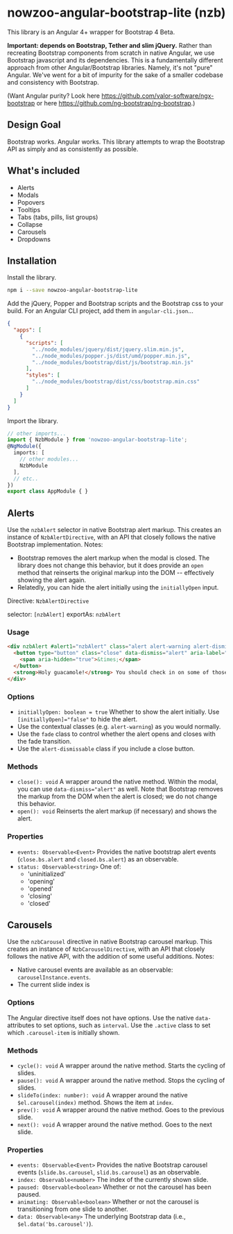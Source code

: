# nowzoo-angular-bootstrap-lite (nzb)

This library is an Angular 4+ wrapper for  Bootstrap 4 Beta.

<strong>Important: depends on Bootstrap, Tether and slim jQuery.</strong> Rather than recreating Bootstrap components from scratch in native Angular, we use Bootstrap javascript and its dependencies. This is a fundamentally different approach from other Angular/Bootstrap libraries. Namely, it's not "pure" Angular. We've went for a bit of impurity for the sake of a smaller codebase and consistency with Bootstrap.

(Want Angular purity? Look here https://github.com/valor-software/ngx-bootstrap or here https://github.com/ng-bootstrap/ng-bootstrap.)

## Design Goal

Bootstrap works. Angular works. This library attempts to wrap the Bootstrap API as simply and as consistently as possible.

## What's included
 - Alerts
 - Modals
 - Popovers
 - Tooltips
 - Tabs (tabs, pills, list groups)
 - Collapse
 - Carousels
 - Dropdowns

## Installation

Install the library.
```bash
npm i --save nowzoo-angular-bootstrap-lite
```
Add the jQuery, Popper and Bootstrap scripts and the Bootstrap css to your build. For an Angular CLI project, add them in `angular-cli.json`...
```json
{
  "apps": [
    {
      "scripts": [
        "../node_modules/jquery/dist/jquery.slim.min.js",
        "../node_modules/popper.js/dist/umd/popper.min.js",
        "../node_modules/bootstrap/dist/js/bootstrap.min.js"
      ],
      "styles": [
        "../node_modules/bootstrap/dist/css/bootstrap.min.css"
      ]
    }
  ]
}
```
Import the library.
```ts
// other imports...
import { NzbModule } from 'nowzoo-angular-bootstrap-lite';
@NgModule({
  imports: [
    // other modules...
    NzbModule
  ],
  // etc..
})
export class AppModule { }
```

## Alerts

Use the `nzbAlert` selector in native Bootstrap alert markup.  This creates an instance of `NzbAlertDirective`, with an API that closely follows the native Bootstrap implementation. Notes:

- Bootstrap removes the alert markup when the modal is closed. The library does not change this behavior,
but it does provide an `open` method that reinserts the original markup into the DOM -- effectively showing the alert again.
- Relatedly, you can hide the alert initially using the `initiallyOpen` input.

Directive:  `NzbAlertDirective`

selector: `[nzbAlert]` exportAs: `nzbAlert`

### Usage

```html
<div nzbAlert #alert1="nzbAlert" class="alert alert-warning alert-dismissible fade show" role="alert">
  <button type="button" class="close" data-dismiss="alert" aria-label="Close">
    <span aria-hidden="true">&times;</span>
  </button>
  <strong>Holy guacamole!</strong> You should check in on some of those fields below.
</div>
```

### Options

- `initiallyOpen: boolean = true` Whether to show the alert initially. Use `[initiallyOpen]="false"` to hide the alert.
- Use the contextual classes (e.g. `alert-warning`) as you would normally.
- Use the `fade` class to control whether the alert opens and closes with the fade transition.
- Use the `alert-dismissable` class if you include a close button.

### Methods

- `close(): void` A wrapper around the native method. Within the modal, you can use `data-dismiss="alert"` as well. Note that Bootstrap removes the markup from the DOM when the alert is closed; we do not change this behavior.
- `open(): void` Reinserts the alert markup (if necessary) and shows the alert.

### Properties

- `events: Observable<Event>` Provides the native bootstrap alert events (`close.bs.alert` and `closed.bs.alert`) as an observable.
- `status: Observable<string>` One of:
  - 'uninitialized'
  - 'opening'
  - 'opened'
  - 'closing'
  - 'closed'

## Carousels

Use the `nzbCarousel` directive in native Bootstrap carousel markup.  This creates an instance of `NzbCarouselDirective`, with an API that closely follows the native API, with the addition of some useful additions. Notes:

- Native carousel events are available as an observable: `carouselInstance.events`.
- The current slide index is

### Options

The Angular directive itself does not have options. Use the native `data-` attributes to set options, such as `interval`. Use the `.active` class to set which `.carousel-item` is initially shown.

### Methods

- `cycle(): void` A wrapper around the native method. Starts the cycling of slides.
- `pause(): void` A wrapper around the native method. Stops the cycling of slides.
- `slideTo(index: number): void` A wrapper around the native `$el.carousel(index)` method.  Shows the item at `index`.
- `prev(): void` A wrapper around the native method. Goes to the previous slide.
- `next(): void` A wrapper around the native method. Goes to the next slide.

### Properties
- `events: Observable<Event>` Provides the native Bootstrap carousel events (`slide.bs.carousel`, `slid.bs.carousel`) as an observable.
- `index: Observable<number>` The index of the currently shown slide.
- `paused: Observable<boolean>` Whether or not the carousel has been paused.
- `animating: Observable<boolean>` Whether or not the carousel is transitioning from one slide to another.
- `data: Observable<any>` The underlying Bootstrap data (i.e., `$el.data('bs.carousel')`).
